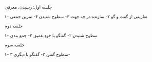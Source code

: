 
جلسه اول: رسیدن، معرفی

۱- تعاریفی از گفت و گو
۲- سازنده در چه جهت
۳- سطوح شنیدن
۴- تمرین جمعی

جلسه دوم

۱- سطوح شنیدن
۲- گفتگو با خودِ عمیق
۳- جمع بندی

جلسه سوم

۱- سطوح گفتن
۲- گفتگو با دیگری
۳- 
